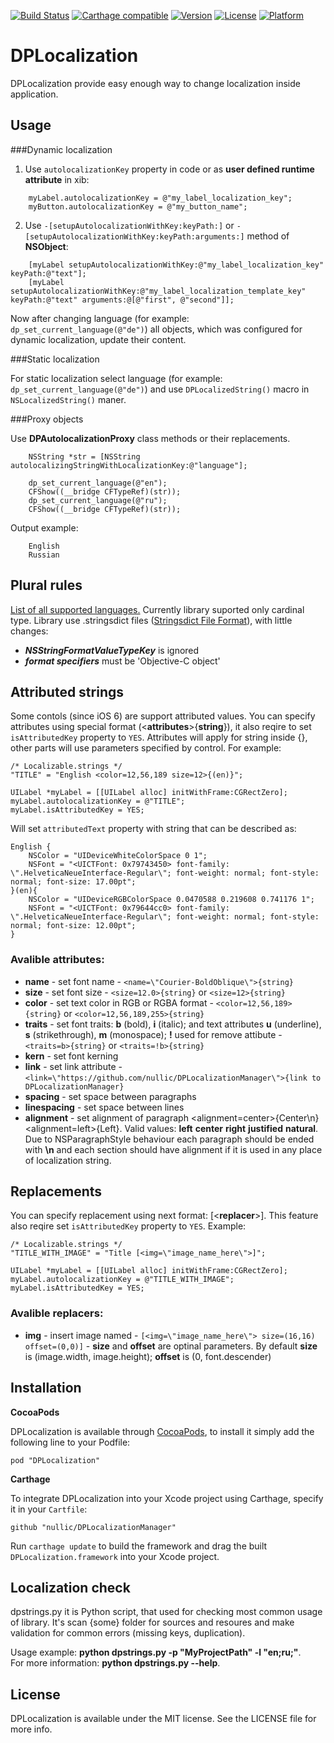 [![Build Status](https://travis-ci.org/nullic/DPLocalizationManager.svg)](https://travis-ci.org/nullic/DPLocalizationManager)
[![Carthage compatible](https://img.shields.io/badge/Carthage-compatible-4BC51D.svg?style=flat)](https://github.com/Carthage/Carthage)
[![Version](https://img.shields.io/cocoapods/v/DPLocalization.svg?style=flat)](http://cocoapods.org/pods/DPLocalization)
[![License](https://img.shields.io/cocoapods/l/DPLocalization.svg?style=flat)](http://cocoapods.org/pods/DPLocalization)
[![Platform](https://img.shields.io/cocoapods/p/DPLocalization.svg?style=flat)](http://cocoapods.org/pods/DPLocalization)
 

# DPLocalization

DPLocalization provide easy enough way to change localization inside application.


## Usage

###Dynamic localization

1. Use ```autolocalizationKey``` property in code or as **user defined runtime attribute** in xib:

```
	myLabel.autolocalizationKey = @"my_label_localization_key";
	myButton.autolocalizationKey = @"my_button_name";
```

2. Use ```-[setupAutolocalizationWithKey:keyPath:]``` or ```-[setupAutolocalizationWithKey:keyPath:arguments:]``` method of **NSObject**:

```
	[myLabel setupAutolocalizationWithKey:@"my_label_localization_key" keyPath:@"text"];
	[myLabel setupAutolocalizationWithKey:@"my_label_localization_template_key" keyPath:@"text" arguments:@[@"first", @"second"]];
```

Now after changing language (for example: ```dp_set_current_language(@"de")```) all objects, which was configured for dynamic localization, update their content.


###Static localization

For static localization select language (for example: ```dp_set_current_language(@"de")```) and use ```DPLocalizedString()``` macro in ```NSLocalizedString()``` maner.


###Proxy objects

Use **DPAutolocalizationProxy** class methods or their replacements.

```
    NSString *str = [NSString autolocalizingStringWithLocalizationKey:@"language"];

    dp_set_current_language(@"en");
    CFShow((__bridge CFTypeRef)(str));
    dp_set_current_language(@"ru");
    CFShow((__bridge CFTypeRef)(str));
```

Output example:
```
	English
	Russian
```

 
## Plural rules
 
[List of all supported languages.](http://www.unicode.org/cldr/charts/latest/supplemental/language_plural_rules.html) Currently library suported only cardinal type.
Library use .stringsdict files ([Stringsdict File Format](https://developer.apple.com/library/ios/documentation/MacOSX/Conceptual/BPInternational/StringsdictFileFormat/StringsdictFileFormat.html)), with little changes:
* ***NSStringFormatValueTypeKey*** is ignored
* ***format specifiers*** must be 'Objective-C object'

 

## Attributed strings

Some contols (since iOS 6) are support attributed values. You can specify attributes using special format (<**attributes**>{**string**}), it also reqire to set ```isAttributedKey``` property to ```YES```. Attributes will apply for string inside {}, other parts will use parameters specified by control. For example:
```
/* Localizable.strings */
"TITLE" = "English <color=12,56,189 size=12>{(en)}";
```
```
UILabel *myLabel = [[UILabel alloc] initWithFrame:CGRectZero];
myLabel.autolocalizationKey = @"TITLE";
myLabel.isAttributedKey = YES;
```
Will set ```attributedText``` property with string that can be described as:
```
English {
    NSColor = "UIDeviceWhiteColorSpace 0 1";
    NSFont = "<UICTFont: 0x79743450> font-family: \".HelveticaNeueInterface-Regular\"; font-weight: normal; font-style: normal; font-size: 17.00pt";
}(en){
    NSColor = "UIDeviceRGBColorSpace 0.0470588 0.219608 0.741176 1";
    NSFont = "<UICTFont: 0x79644cc0> font-family: \".HelveticaNeueInterface-Regular\"; font-weight: normal; font-style: normal; font-size: 12.00pt";
}
```

### Avalible attributes:
* **name** - set font name - ```<name=\"Courier-BoldOblique\">{string}```
* **size** - set font size - ```<size=12.0>{string}``` or ```<size=12>{string}```
* **color** - set text color in RGB or RGBA format - ```<color=12,56,189>{string}``` or ```<color=12,56,189,255>{string}```
* **traits** - set font traits: **b** (bold), **i** (italic); and text attributes **u** (underline), **s** (strikethrough), **m** (monospace); **!** used for remove attibute - ```<traits=b>{string}``` or ```<traits=!b>{string}```
* **kern** - set font kerning
* **link** - set link attribute - ```<link=\"https://github.com/nullic/DPLocalizationManager\">{link to DPLocalizationManager}```
* **spacing** - set space between paragraphs
* **linespacing** - set space between lines
* **alignment** - set alignment of paragraph <alignment=center>{Center\n}<alignment=left>{Left}. Valid values: **left** **center** **right** **justified** **natural**. Due to NSParagraphStyle behaviour each paragraph should be ended with **\n** and each section should have alignment if it is used in any place of localization string.



## Replacements
You can specify replacement using next format: [<**replacer**>]. This feature also reqire set ```isAttributedKey``` property to ```YES```.
Example:
```
/* Localizable.strings */
"TITLE_WITH_IMAGE" = "Title [<img=\"image_name_here\">]";
```
```
UILabel *myLabel = [[UILabel alloc] initWithFrame:CGRectZero];
myLabel.autolocalizationKey = @"TITLE_WITH_IMAGE";
myLabel.isAttributedKey = YES;
```

### Avalible replacers:
* **img** - insert image named - ```[<img=\"image_name_here\"> size=(16,16) offset=(0,0)]``` - **size** and **offset** are optinal parameters. By default **size** is (image.width, image.height); **offset** is (0, font.descender)


## Installation

**CocoaPods**

DPLocalization is available through [CocoaPods](http://cocoapods.org), to install
it simply add the following line to your Podfile:

    pod "DPLocalization"

**Carthage**

To integrate DPLocalization into your Xcode project using Carthage, specify it in your `Cartfile`:

    github "nullic/DPLocalizationManager"

Run `carthage update` to build the framework and drag the built `DPLocalization.framework` into your Xcode project.


## Localization check

dpstrings.py it is Python script, that used for checking most common usage of library. It's scan {some} folder for sources and resoures and make validation  for common errors (missing keys, duplication).

Usage example: **python dpstrings.py -p "MyProjectPath" -l "en;ru;"**.<br/>
For more information: **python dpstrings.py --help**.

 
## License

DPLocalization is available under the MIT license. See the LICENSE file for more info.

